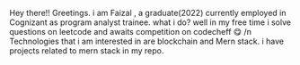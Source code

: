 Hey there!! Greetings.
i am Faizal , a graduate(2022) currently employed in Cognizant as program analyst trainee.
what i do?
well in my free time i solve questions on leetcode and awaits competition on codecheff :yum: /n
Technologies that i am  interested in are blockchain and Mern stack.
i have projects related to mern stack in my repo.

